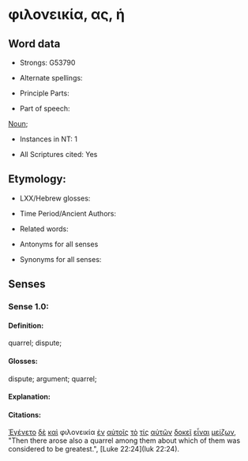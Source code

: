 # φιλονεικία, ας, ἡ

<!-- Status: S2=NeedsFinalCheck -->
<!-- Lexica used for edits: BDAG, FFM, LN, A-S -->

## Word data

* Strongs: G53790

* Alternate spellings:

* Principle Parts: 

* Part of speech: 

[Noun](http://ugg.readthedocs.io/en/latest/noun.html); 

* Instances in NT: 1

* All Scriptures cited: Yes

## Etymology: 

* LXX/Hebrew glosses: 

* Time Period/Ancient Authors: 

* Related words: 

* Antonyms for all senses

* Synonyms for all senses: 

## Senses 

### Sense 1.0:

#### Definition: 

quarrel; dispute; 

#### Glosses:

dispute; argument; quarrel;

#### Explanation:

#### Citations:

[Ἐγένετο](../G10960/01.md) [δὲ](../G11610/01.md) [καὶ](../G25320/01.md) φιλονεικία [ἐν](../G17220/01.md) [αὐτοῖς](../G08460/01.md) [τὸ](../G35880/01.md) [τίς](../G51010/01.md) [αὐτῶν](../G08460/01.md) [δοκεῖ](../G13800/01.md) [εἶναι](../G99999/01.md) [μείζων](../G31870/01.md), "Then there arose also a quarrel among them about which of them was considered to be greatest.", [Luke 22:24](luk 22:24). 
